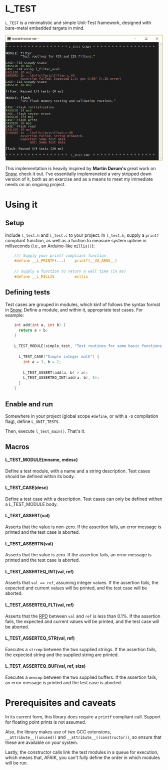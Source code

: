 # L_TEST  

`L_TEST` is a minimalistic and simple Unit-Test framework, designed with bare-metal embedded targets in mind. 

<p align="center">
<img src="https://github.com/MartinBloedorn/ltest/blob/master/examples/screen0.png" alt="What it looks like" width="600">
</p>

This implementation is heavily inspired by __Martin Dørum's__ great work on [Snow](https://github.com/mortie/snow), check it out.
I've essentially implemeneted a very stripped down version of it, both as an exercise and as a means to meet my immediate needs on an ongoing project.

# Using it

## Setup

Include `l_test.h` and `l_test.c` to your project. 
In `l_test.h`, supply a `printf` compliant function, as well as a fuction to measure system uptime in millseconds (i.e., an Arduino-like `millis()`):

```c
    /// Supply your printf compliant function
    #define __L_PRINTF(...)    printf(__VA_ARGS__)

    // Supply a function to return a wall time (in ms)
    #define __L_MILLIS         millis
```  
    
## Defining tests

Test cases are grouped in modules, which kinf of follows the syntax format in [Snow](https://github.com/mortie/snow),
Define a module, and within it, appropriate test cases. For example:

```c
    int add(int a, int b) {
      return a + b;
    }

    L_TEST_MODULE(simple_test, "Test routines for some basic functions.") {

      L_TEST_CASE("Simple integer math") {
        int a = 3, b = 2;

        L_TEST_ASSERT(add(a, b) > a);
        L_TEST_ASSERTEQ_INT(add(a, b), 5);
      }
    }
```

## Enable and run 

Somewhere in your project (global scope `#define`, or with a `-D` compilation flag), define `L_UNIT_TESTS`. 

Then, execute `l_test_main()`. That's it. 

## Macros

#### L_TEST_MODULE(mname, mdesc)

Define a test module, with a name and a string description. Test cases should be defined within its body.

#### L_TEST_CASE(desc)

Define a test case with a description. Test cases can only be defined withen a L_TEST_MODULE body. 

#### L_TEST_ASSERT(val)

Asserts that the value is non-zero. If the assertion fails, an error message is printed and the test case is aborted.

#### L_TEST_ASSERTN(val)

Asserts that the value is zero. If the assertion fails, an error message is printed and the test case is aborted.

#### L_TEST_ASSERTEQ_INT(val, ref)

Asserts that `val == ref`, assuming integer values. 
If the assertion fails, the expected and current values will be printed, and the test case will be aborted.

#### L_TEST_ASSERTEQ_FLT(val, ref)

Asserts that the [RPD](https://en.wikipedia.org/wiki/Relative_change_and_difference) between `val` and `ref` is less than 0.1%. 
If the assertion fails, the expected and current values will be printed, and the test case will be aborted.

#### L_TEST_ASSERTEQ_STR(val, ref)

Executes a `strcmp` between the two supplied strings. 
If the assertion fails, the expected string and the supplied string are printed.

#### L_TEST_ASSERTEQ_BUF(val, ref, size)

Executes a `memcmp` between the two supplied buffers. If the assertion fails, an error message is printed and the test case is aborted.

# Prerequisites and caveats

In its current form, this library does require a `printf` compliant call. Support for floating point prints is not assumed. 

Also, the library makes use of two GCC extensions, `__attribute__((unused))` and `__attribute__((constructor))`, 
so ensure that these are available on your system. 

Lastly, the constructor calls link the test modules in a queue for execution, which means that, AFAIK, 
you can't fully define the order in which modules will be run. 
